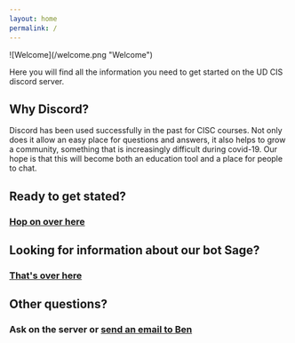 ```yaml
---
layout: home
permalink: /
---
```

<link rel="icon" href="/favicon.ico" type="image/x-icon" />
![Welcome](/welcome.png "Welcome")

Here you will find all the information you need to get started on the UD CIS discord server.

## Why Discord?
Discord has been used successfully in the past for CISC courses. Not only does it allow an easy place for questions
and answers, it also helps to grow a community, something that is increasingly difficult during covid-19. Our
hope is that this will become both an education tool and a place for people to chat.

## Ready to get stated?
### [Hop on over here](/getting-started/)

## Looking for information about our bot Sage?
### [That's over here](/about-bot/)

## Other questions?
### Ask on the server or [send an email to Ben](mailto:bensegal@udel.edu)